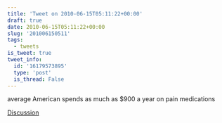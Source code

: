 ```yaml
---
title: 'Tweet on 2010-06-15T05:11:22+00:00'
draft: true
date: 2010-06-15T05:11:22+00:00
slug: '201006150511'
tags:
  - tweets
is_tweet: true
tweet_info:
  id: '16179573895'
  type: 'post'
  is_thread: False
---
```




average American spends as much as $900 a year on pain medications

[Discussion](https://x.com/sytelus/status/16179573895)
